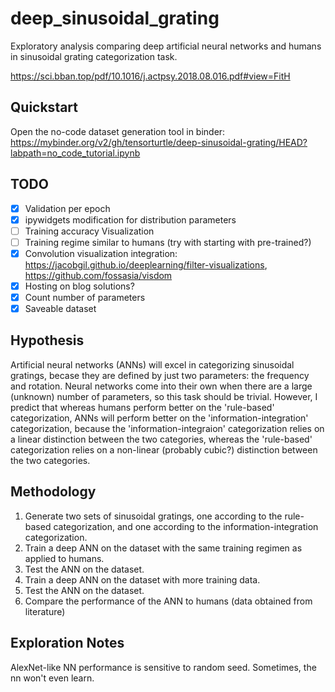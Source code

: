 # deep_sinusoidal_grating
Exploratory analysis comparing deep artificial neural networks and humans in sinusoidal grating categorization task.

https://sci.bban.top/pdf/10.1016/j.actpsy.2018.08.016.pdf#view=FitH

## Quickstart

Open the no-code dataset generation tool in binder: https://mybinder.org/v2/gh/tensorturtle/deep-sinusoidal-grating/HEAD?labpath=no_code_tutorial.ipynb

## TODO

- [x] Validation per epoch
- [x] ipywidgets modification for distribution parameters
- [ ] Training accuracy Visualization 
- [ ] Training regime similar to humans (try with starting with pre-trained?)
- [x] Convolution visualization integration: https://jacobgil.github.io/deeplearning/filter-visualizations, https://github.com/fossasia/visdom
- [x] Hosting on blog solutions?
- [x] Count number of parameters
- [x] Saveable dataset

## Hypothesis

Artificial neural networks (ANNs) will excel in categorizing sinusoidal gratings, becase they are defined by just two parameters: the frequency and rotation. Neural networks come into their own when there are a large (unknown) number of parameters, so this task should be trivial. However, I predict that whereas humans perform better on the 'rule-based' categorization, ANNs will perform better on the 'information-integration' categorization, because the 'information-integraion' categorization relies on a linear distinction between the two categories, whereas the 'rule-based' categorization relies on a non-linear (probably cubic?) distinction between the two categories.

## Methodology

1. Generate two sets of sinusoidal gratings, one according to the rule-based categorization, and one according to the information-integration categorization.
2. Train a deep ANN on the dataset with the same training regimen as applied to humans.
3. Test the ANN on the dataset.
4. Train a deep ANN on the dataset with more training data.
5. Test the ANN on the dataset.
6. Compare the performance of the ANN to humans (data obtained from literature)

## Exploration Notes

AlexNet-like NN performance is sensitive to random seed. Sometimes, the nn won't even learn.
